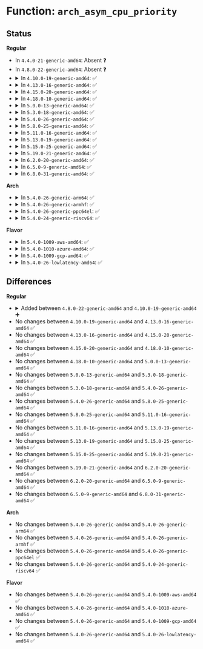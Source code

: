 # Function: <code>arch_asym_cpu_priority</code>

## Status
<b>Regular</b>
<ul>
<li>
In <code>4.4.0-21-generic-amd64</code>: Absent ❓
</li>
<li>
In <code>4.8.0-22-generic-amd64</code>: Absent ❓
</li>
<li>
<details>
<summary>In <code>4.10.0-19-generic-amd64</code>: ✅</summary>

```c
int arch_asym_cpu_priority(int cpu)
```

```json
{
  "name": "arch_asym_cpu_priority",
  "collision_type": "Unique Global",
  "inline_type": "No",
  "funcs": [
    {
      "addr": 18446744071579277632,
      "name": "arch_asym_cpu_priority",
      "external": true,
      "loc": "arch/x86/kernel/itmt.c:180",
      "file": "arch/x86/kernel/itmt.c",
      "inline": "seen, unknown",
      "caller_inline": [],
      "caller_func": [
        "kernel/sched/core.c:build_sched_domains",
        "kernel/sched/core.c:build_sched_domains",
        "kernel/sched/fair.c:trigger_load_balance",
        "kernel/sched/fair.c:trigger_load_balance",
        "kernel/sched/fair.c:load_balance",
        "kernel/sched/fair.c:load_balance",
        "kernel/sched/fair.c:find_busiest_group",
        "kernel/sched/fair.c:find_busiest_group",
        "kernel/sched/fair.c:update_sd_lb_stats",
        "kernel/sched/fair.c:update_sd_lb_stats",
        "kernel/sched/fair.c:update_sd_lb_stats",
        "kernel/sched/fair.c:update_sd_lb_stats"
      ]
    }
  ],
  "symbols": [
    {
      "addr": 18446744071579277632,
      "name": "arch_asym_cpu_priority",
      "section": ".text",
      "bind": "STB_GLOBAL",
      "size": 32
    }
  ]
}
```
</details>
</li>
<li>
<details>
<summary>In <code>4.13.0-16-generic-amd64</code>: ✅</summary>

```c
int arch_asym_cpu_priority(int cpu)
```

```json
{
  "name": "arch_asym_cpu_priority",
  "collision_type": "Unique Global",
  "inline_type": "No",
  "funcs": [
    {
      "addr": 18446744071579274160,
      "name": "arch_asym_cpu_priority",
      "external": true,
      "loc": "arch/x86/kernel/itmt.c:178",
      "file": "arch/x86/kernel/itmt.c",
      "inline": "seen, unknown",
      "caller_inline": [],
      "caller_func": [
        "kernel/sched/fair.c:trigger_load_balance",
        "kernel/sched/fair.c:trigger_load_balance",
        "kernel/sched/fair.c:load_balance",
        "kernel/sched/fair.c:load_balance",
        "kernel/sched/fair.c:find_busiest_group",
        "kernel/sched/fair.c:find_busiest_group",
        "kernel/sched/fair.c:update_sd_lb_stats",
        "kernel/sched/fair.c:update_sd_lb_stats",
        "kernel/sched/fair.c:update_sd_lb_stats",
        "kernel/sched/fair.c:update_sd_lb_stats",
        "kernel/sched/topology.c:build_sched_domains",
        "kernel/sched/topology.c:build_sched_domains"
      ]
    }
  ],
  "symbols": [
    {
      "addr": 18446744071579274160,
      "name": "arch_asym_cpu_priority",
      "section": ".text",
      "bind": "STB_GLOBAL",
      "size": 32
    }
  ]
}
```
</details>
</li>
<li>
<details>
<summary>In <code>4.15.0-20-generic-amd64</code>: ✅</summary>

```c
int arch_asym_cpu_priority(int cpu)
```

```json
{
  "name": "arch_asym_cpu_priority",
  "collision_type": "Unique Global",
  "inline_type": "No",
  "funcs": [
    {
      "addr": 18446744071579291136,
      "name": "arch_asym_cpu_priority",
      "external": true,
      "loc": "arch/x86/kernel/itmt.c:178",
      "file": "arch/x86/kernel/itmt.c",
      "inline": "seen, unknown",
      "caller_inline": [],
      "caller_func": [
        "kernel/sched/fair.c:trigger_load_balance",
        "kernel/sched/fair.c:trigger_load_balance",
        "kernel/sched/fair.c:load_balance",
        "kernel/sched/fair.c:load_balance",
        "kernel/sched/fair.c:find_busiest_group",
        "kernel/sched/fair.c:find_busiest_group",
        "kernel/sched/fair.c:find_busiest_group",
        "kernel/sched/fair.c:find_busiest_group",
        "kernel/sched/fair.c:find_busiest_group",
        "kernel/sched/fair.c:find_busiest_group",
        "kernel/sched/topology.c:build_sched_domains",
        "kernel/sched/topology.c:build_sched_domains"
      ]
    }
  ],
  "symbols": [
    {
      "addr": 18446744071579291136,
      "name": "arch_asym_cpu_priority",
      "section": ".text",
      "bind": "STB_GLOBAL",
      "size": 32
    }
  ]
}
```
</details>
</li>
<li>
<details>
<summary>In <code>4.18.0-10-generic-amd64</code>: ✅</summary>

```c
int arch_asym_cpu_priority(int cpu)
```

```json
{
  "name": "arch_asym_cpu_priority",
  "collision_type": "Unique Global",
  "inline_type": "No",
  "funcs": [
    {
      "addr": 18446744071579303072,
      "name": "arch_asym_cpu_priority",
      "external": true,
      "loc": "arch/x86/kernel/itmt.c:177",
      "file": "arch/x86/kernel/itmt.c",
      "inline": "seen, unknown",
      "caller_inline": [],
      "caller_func": [
        "kernel/sched/fair.c:trigger_load_balance",
        "kernel/sched/fair.c:trigger_load_balance",
        "kernel/sched/fair.c:load_balance",
        "kernel/sched/fair.c:load_balance",
        "kernel/sched/fair.c:find_busiest_group",
        "kernel/sched/fair.c:find_busiest_group",
        "kernel/sched/fair.c:find_busiest_group",
        "kernel/sched/fair.c:find_busiest_group",
        "kernel/sched/fair.c:find_busiest_group",
        "kernel/sched/fair.c:find_busiest_group",
        "kernel/sched/topology.c:build_sched_domains",
        "kernel/sched/topology.c:build_sched_domains"
      ]
    }
  ],
  "symbols": [
    {
      "addr": 18446744071579303072,
      "name": "arch_asym_cpu_priority",
      "section": ".text",
      "bind": "STB_GLOBAL",
      "size": 32
    }
  ]
}
```
</details>
</li>
<li>
<details>
<summary>In <code>5.0.0-13-generic-amd64</code>: ✅</summary>

```c
int arch_asym_cpu_priority(int cpu)
```

```json
{
  "name": "arch_asym_cpu_priority",
  "collision_type": "Unique Global",
  "inline_type": "No",
  "funcs": [
    {
      "addr": 18446744071579327744,
      "name": "arch_asym_cpu_priority",
      "external": true,
      "loc": "arch/x86/kernel/itmt.c:177",
      "file": "arch/x86/kernel/itmt.c",
      "inline": "seen, unknown",
      "caller_inline": [],
      "caller_func": [
        "kernel/sched/fair.c:trigger_load_balance",
        "kernel/sched/fair.c:trigger_load_balance",
        "kernel/sched/fair.c:load_balance",
        "kernel/sched/fair.c:load_balance",
        "kernel/sched/fair.c:find_busiest_group",
        "kernel/sched/fair.c:find_busiest_group",
        "kernel/sched/fair.c:update_sd_lb_stats",
        "kernel/sched/fair.c:update_sd_lb_stats",
        "kernel/sched/fair.c:update_sd_lb_stats",
        "kernel/sched/fair.c:update_sd_lb_stats",
        "kernel/sched/topology.c:build_sched_domains",
        "kernel/sched/topology.c:build_sched_domains"
      ]
    }
  ],
  "symbols": [
    {
      "addr": 18446744071579327744,
      "name": "arch_asym_cpu_priority",
      "section": ".text",
      "bind": "STB_GLOBAL",
      "size": 32
    }
  ]
}
```
</details>
</li>
<li>
<details>
<summary>In <code>5.3.0-18-generic-amd64</code>: ✅</summary>

```c
int arch_asym_cpu_priority(int cpu)
```

```json
{
  "name": "arch_asym_cpu_priority",
  "collision_type": "Unique Global",
  "inline_type": "No",
  "funcs": [
    {
      "addr": 18446744071579343104,
      "name": "arch_asym_cpu_priority",
      "external": true,
      "loc": "arch/x86/kernel/itmt.c:171",
      "file": "arch/x86/kernel/itmt.c",
      "inline": "seen, unknown",
      "caller_inline": [],
      "caller_func": [
        "kernel/sched/fair.c:trigger_load_balance",
        "kernel/sched/fair.c:trigger_load_balance",
        "kernel/sched/fair.c:load_balance",
        "kernel/sched/fair.c:load_balance",
        "kernel/sched/fair.c:load_balance",
        "kernel/sched/fair.c:load_balance",
        "kernel/sched/fair.c:find_busiest_group",
        "kernel/sched/fair.c:find_busiest_group",
        "kernel/sched/fair.c:update_sd_lb_stats",
        "kernel/sched/fair.c:update_sd_lb_stats",
        "kernel/sched/fair.c:update_sd_lb_stats",
        "kernel/sched/fair.c:update_sd_lb_stats",
        "kernel/sched/topology.c:build_sched_domains",
        "kernel/sched/topology.c:build_sched_domains"
      ]
    }
  ],
  "symbols": [
    {
      "addr": 18446744071579343104,
      "name": "arch_asym_cpu_priority",
      "section": ".text",
      "bind": "STB_GLOBAL",
      "size": 32
    }
  ]
}
```
</details>
</li>
<li>
<details>
<summary>In <code>5.4.0-26-generic-amd64</code>: ✅</summary>

```c
int arch_asym_cpu_priority(int cpu)
```

```json
{
  "name": "arch_asym_cpu_priority",
  "collision_type": "Unique Global",
  "inline_type": "No",
  "funcs": [
    {
      "addr": 18446744071579347280,
      "name": "arch_asym_cpu_priority",
      "external": true,
      "loc": "arch/x86/kernel/itmt.c:171",
      "file": "arch/x86/kernel/itmt.c",
      "inline": "seen, unknown",
      "caller_inline": [],
      "caller_func": [
        "kernel/sched/fair.c:trigger_load_balance",
        "kernel/sched/fair.c:trigger_load_balance",
        "kernel/sched/fair.c:load_balance",
        "kernel/sched/fair.c:load_balance",
        "kernel/sched/fair.c:load_balance",
        "kernel/sched/fair.c:load_balance",
        "kernel/sched/fair.c:find_busiest_group",
        "kernel/sched/fair.c:find_busiest_group",
        "kernel/sched/fair.c:update_sd_lb_stats",
        "kernel/sched/fair.c:update_sd_lb_stats",
        "kernel/sched/fair.c:update_sd_lb_stats",
        "kernel/sched/fair.c:update_sd_lb_stats",
        "kernel/sched/topology.c:build_sched_domains",
        "kernel/sched/topology.c:build_sched_domains"
      ]
    }
  ],
  "symbols": [
    {
      "addr": 18446744071579347280,
      "name": "arch_asym_cpu_priority",
      "section": ".text",
      "bind": "STB_GLOBAL",
      "size": 32
    }
  ]
}
```
</details>
</li>
<li>
<details>
<summary>In <code>5.8.0-25-generic-amd64</code>: ✅</summary>

```c
int arch_asym_cpu_priority(int cpu)
```

```json
{
  "name": "arch_asym_cpu_priority",
  "collision_type": "Unique Global",
  "inline_type": "No",
  "funcs": [
    {
      "addr": 18446744071579376992,
      "name": "arch_asym_cpu_priority",
      "external": true,
      "loc": "arch/x86/kernel/itmt.c:170",
      "file": "arch/x86/kernel/itmt.c",
      "inline": "seen, unknown",
      "caller_inline": [],
      "caller_func": [
        "kernel/sched/fair.c:nohz_balancer_kick",
        "kernel/sched/fair.c:nohz_balancer_kick",
        "kernel/sched/fair.c:load_balance",
        "kernel/sched/fair.c:load_balance",
        "kernel/sched/fair.c:load_balance",
        "kernel/sched/fair.c:load_balance",
        "kernel/sched/fair.c:update_sg_lb_stats",
        "kernel/sched/fair.c:update_sg_lb_stats",
        "kernel/sched/topology.c:init_sched_groups_capacity",
        "kernel/sched/topology.c:init_sched_groups_capacity"
      ]
    }
  ],
  "symbols": [
    {
      "addr": 18446744071579376992,
      "name": "arch_asym_cpu_priority",
      "section": ".text",
      "bind": "STB_GLOBAL",
      "size": 32
    }
  ]
}
```
</details>
</li>
<li>
<details>
<summary>In <code>5.11.0-16-generic-amd64</code>: ✅</summary>

```c
int arch_asym_cpu_priority(int cpu)
```

```json
{
  "name": "arch_asym_cpu_priority",
  "collision_type": "Unique Global",
  "inline_type": "No",
  "funcs": [
    {
      "addr": 18446744071579375664,
      "name": "arch_asym_cpu_priority",
      "external": true,
      "loc": "arch/x86/kernel/itmt.c:170",
      "file": "arch/x86/kernel/itmt.c",
      "inline": "seen, unknown",
      "caller_inline": [],
      "caller_func": [
        "kernel/sched/fair.c:nohz_balancer_kick",
        "kernel/sched/fair.c:nohz_balancer_kick",
        "kernel/sched/fair.c:load_balance",
        "kernel/sched/fair.c:load_balance",
        "kernel/sched/fair.c:load_balance",
        "kernel/sched/fair.c:load_balance",
        "kernel/sched/fair.c:update_sg_lb_stats",
        "kernel/sched/fair.c:update_sg_lb_stats",
        "kernel/sched/topology.c:init_sched_groups_capacity",
        "kernel/sched/topology.c:init_sched_groups_capacity"
      ]
    }
  ],
  "symbols": [
    {
      "addr": 18446744071579375664,
      "name": "arch_asym_cpu_priority",
      "section": ".text",
      "bind": "STB_GLOBAL",
      "size": 32
    }
  ]
}
```
</details>
</li>
<li>
<details>
<summary>In <code>5.13.0-19-generic-amd64</code>: ✅</summary>

```c
int arch_asym_cpu_priority(int cpu)
```

```json
{
  "name": "arch_asym_cpu_priority",
  "collision_type": "Unique Global",
  "inline_type": "No",
  "funcs": [
    {
      "addr": 18446744071579379280,
      "name": "arch_asym_cpu_priority",
      "external": true,
      "loc": "arch/x86/kernel/itmt.c:170",
      "file": "arch/x86/kernel/itmt.c",
      "inline": "seen, unknown",
      "caller_inline": [],
      "caller_func": [
        "kernel/sched/fair.c:nohz_balancer_kick",
        "kernel/sched/fair.c:nohz_balancer_kick",
        "kernel/sched/fair.c:need_active_balance",
        "kernel/sched/fair.c:need_active_balance",
        "kernel/sched/fair.c:update_sd_pick_busiest",
        "kernel/sched/fair.c:update_sd_pick_busiest",
        "kernel/sched/fair.c:update_sg_lb_stats",
        "kernel/sched/fair.c:update_sg_lb_stats",
        "kernel/sched/topology.c:build_sched_domains",
        "kernel/sched/topology.c:build_sched_domains"
      ]
    }
  ],
  "symbols": [
    {
      "addr": 18446744071579379280,
      "name": "arch_asym_cpu_priority",
      "section": ".text",
      "bind": "STB_GLOBAL",
      "size": 32
    }
  ]
}
```
</details>
</li>
<li>
<details>
<summary>In <code>5.15.0-25-generic-amd64</code>: ✅</summary>

```c
int arch_asym_cpu_priority(int cpu)
```

```json
{
  "name": "arch_asym_cpu_priority",
  "collision_type": "Unique Global",
  "inline_type": "No",
  "funcs": [
    {
      "addr": 18446744071579440784,
      "name": "arch_asym_cpu_priority",
      "external": true,
      "loc": "arch/x86/kernel/itmt.c:170",
      "file": "arch/x86/kernel/itmt.c",
      "inline": "seen, unknown",
      "caller_inline": [],
      "caller_func": [
        "kernel/sched/fair.c:nohz_balancer_kick",
        "kernel/sched/fair.c:nohz_balancer_kick",
        "kernel/sched/fair.c:need_active_balance",
        "kernel/sched/fair.c:need_active_balance",
        "kernel/sched/fair.c:find_busiest_queue",
        "kernel/sched/fair.c:find_busiest_queue",
        "kernel/sched/fair.c:update_sd_pick_busiest",
        "kernel/sched/fair.c:update_sd_pick_busiest",
        "kernel/sched/fair.c:update_sg_lb_stats",
        "kernel/sched/fair.c:update_sg_lb_stats",
        "kernel/sched/topology.c:build_sched_domains",
        "kernel/sched/topology.c:build_sched_domains"
      ]
    }
  ],
  "symbols": [
    {
      "addr": 18446744071579440784,
      "name": "arch_asym_cpu_priority",
      "section": ".text",
      "bind": "STB_GLOBAL",
      "size": 65
    }
  ]
}
```
</details>
</li>
<li>
<details>
<summary>In <code>5.19.0-21-generic-amd64</code>: ✅</summary>

```c
int arch_asym_cpu_priority(int cpu)
```

```json
{
  "name": "arch_asym_cpu_priority",
  "collision_type": "Unique Global",
  "inline_type": "No",
  "funcs": [
    {
      "addr": 18446744071579510800,
      "name": "arch_asym_cpu_priority",
      "external": true,
      "loc": "arch/x86/kernel/itmt.c:170",
      "file": "arch/x86/kernel/itmt.c",
      "inline": "seen, unknown",
      "caller_inline": [],
      "caller_func": [
        "kernel/sched/fair.c:nohz_balancer_kick",
        "kernel/sched/fair.c:nohz_balancer_kick",
        "kernel/sched/fair.c:need_active_balance",
        "kernel/sched/fair.c:need_active_balance",
        "kernel/sched/fair.c:find_busiest_queue",
        "kernel/sched/fair.c:find_busiest_queue",
        "kernel/sched/fair.c:update_sd_pick_busiest",
        "kernel/sched/fair.c:update_sd_pick_busiest",
        "kernel/sched/fair.c:update_sg_lb_stats",
        "kernel/sched/fair.c:update_sg_lb_stats",
        "kernel/sched/build_utility.c:build_sched_domains",
        "kernel/sched/build_utility.c:build_sched_domains"
      ]
    }
  ],
  "symbols": [
    {
      "addr": 18446744071579510800,
      "name": "arch_asym_cpu_priority",
      "section": ".text",
      "bind": "STB_GLOBAL",
      "size": 73
    }
  ]
}
```
</details>
</li>
<li>
<details>
<summary>In <code>6.2.0-20-generic-amd64</code>: ✅</summary>

```c
int arch_asym_cpu_priority(int cpu)
```

```json
{
  "name": "arch_asym_cpu_priority",
  "collision_type": "Unique Global",
  "inline_type": "No",
  "funcs": [
    {
      "addr": 18446744071579609664,
      "name": "arch_asym_cpu_priority",
      "external": true,
      "loc": "arch/x86/kernel/itmt.c:170",
      "file": "arch/x86/kernel/itmt.c",
      "inline": "seen, unknown",
      "caller_inline": [],
      "caller_func": [
        "kernel/sched/fair.c:nohz_balancer_kick",
        "kernel/sched/fair.c:nohz_balancer_kick",
        "kernel/sched/fair.c:need_active_balance",
        "kernel/sched/fair.c:need_active_balance",
        "kernel/sched/fair.c:find_busiest_queue",
        "kernel/sched/fair.c:find_busiest_queue",
        "kernel/sched/fair.c:update_sd_pick_busiest",
        "kernel/sched/fair.c:update_sd_pick_busiest",
        "kernel/sched/fair.c:update_sg_lb_stats",
        "kernel/sched/fair.c:update_sg_lb_stats",
        "kernel/sched/build_utility.c:build_sched_domains",
        "kernel/sched/build_utility.c:build_sched_domains"
      ]
    }
  ],
  "symbols": [
    {
      "addr": 18446744071579609664,
      "name": "arch_asym_cpu_priority",
      "section": ".text",
      "bind": "STB_GLOBAL",
      "size": 73
    }
  ]
}
```
</details>
</li>
<li>
<details>
<summary>In <code>6.5.0-9-generic-amd64</code>: ✅</summary>

```c
int arch_asym_cpu_priority(int cpu)
```

```json
{
  "name": "arch_asym_cpu_priority",
  "collision_type": "Unique Global",
  "inline_type": "No",
  "funcs": [
    {
      "addr": 18446744071579622432,
      "name": "arch_asym_cpu_priority",
      "external": true,
      "loc": "arch/x86/kernel/itmt.c:161",
      "file": "arch/x86/kernel/itmt.c",
      "inline": "seen, unknown",
      "caller_inline": [],
      "caller_func": [
        "kernel/sched/fair.c:nohz_balancer_kick",
        "kernel/sched/fair.c:nohz_balancer_kick",
        "kernel/sched/fair.c:need_active_balance",
        "kernel/sched/fair.c:need_active_balance",
        "kernel/sched/fair.c:find_busiest_queue",
        "kernel/sched/fair.c:find_busiest_queue",
        "kernel/sched/fair.c:update_sd_pick_busiest",
        "kernel/sched/fair.c:update_sd_pick_busiest",
        "kernel/sched/fair.c:update_sg_lb_stats",
        "kernel/sched/fair.c:update_sg_lb_stats",
        "kernel/sched/build_utility.c:build_sched_domains",
        "kernel/sched/build_utility.c:build_sched_domains"
      ]
    }
  ],
  "symbols": [
    {
      "addr": 18446744071579622432,
      "name": "arch_asym_cpu_priority",
      "section": ".text",
      "bind": "STB_GLOBAL",
      "size": 73
    }
  ]
}
```
</details>
</li>
<li>
<details>
<summary>In <code>6.8.0-31-generic-amd64</code>: ✅</summary>

```c
int arch_asym_cpu_priority(int cpu)
```

```json
{
  "name": "arch_asym_cpu_priority",
  "collision_type": "Unique Global",
  "inline_type": "No",
  "funcs": [
    {
      "addr": 18446744071579651488,
      "name": "arch_asym_cpu_priority",
      "external": true,
      "loc": "arch/x86/kernel/itmt.c:160",
      "file": "arch/x86/kernel/itmt.c",
      "inline": "seen, unknown",
      "caller_inline": [],
      "caller_func": [
        "kernel/sched/fair.c:nohz_balancer_kick",
        "kernel/sched/fair.c:nohz_balancer_kick",
        "kernel/sched/fair.c:need_active_balance",
        "kernel/sched/fair.c:need_active_balance",
        "kernel/sched/fair.c:find_busiest_queue",
        "kernel/sched/fair.c:find_busiest_queue",
        "kernel/sched/fair.c:update_sd_pick_busiest",
        "kernel/sched/fair.c:update_sd_pick_busiest",
        "kernel/sched/fair.c:update_sg_lb_stats",
        "kernel/sched/fair.c:update_sg_lb_stats",
        "kernel/sched/build_utility.c:init_sched_groups_capacity",
        "kernel/sched/build_utility.c:init_sched_groups_capacity"
      ]
    }
  ],
  "symbols": [
    {
      "addr": 18446744071579651488,
      "name": "arch_asym_cpu_priority",
      "section": ".text",
      "bind": "STB_GLOBAL",
      "size": 73
    }
  ]
}
```
</details>
</li>
</ul>
<b>Arch</b>
<ul>
<li>
<details>
<summary>In <code>5.4.0-26-generic-arm64</code>: ✅</summary>

```c
int arch_asym_cpu_priority(int cpu)
```

```json
{
  "name": "arch_asym_cpu_priority",
  "collision_type": "Unique Global",
  "inline_type": "No",
  "funcs": [
    {
      "addr": 18446603336490976752,
      "name": "arch_asym_cpu_priority",
      "external": true,
      "loc": "kernel/sched/fair.c:93",
      "file": "kernel/sched/fair.c",
      "inline": "seen, unknown",
      "caller_inline": [],
      "caller_func": [
        "kernel/sched/fair.c:trigger_load_balance",
        "kernel/sched/fair.c:trigger_load_balance",
        "kernel/sched/fair.c:load_balance",
        "kernel/sched/fair.c:load_balance",
        "kernel/sched/fair.c:load_balance",
        "kernel/sched/fair.c:load_balance",
        "kernel/sched/fair.c:find_busiest_group",
        "kernel/sched/fair.c:find_busiest_group",
        "kernel/sched/fair.c:update_sd_lb_stats",
        "kernel/sched/fair.c:update_sd_lb_stats",
        "kernel/sched/fair.c:update_sd_lb_stats",
        "kernel/sched/fair.c:update_sd_lb_stats",
        "kernel/sched/topology.c:build_sched_domains",
        "kernel/sched/topology.c:build_sched_domains"
      ]
    }
  ],
  "symbols": [
    {
      "addr": 18446603336490976752,
      "name": "arch_asym_cpu_priority",
      "section": ".text",
      "bind": "STB_WEAK",
      "size": 40
    }
  ]
}
```
</details>
</li>
<li>
<details>
<summary>In <code>5.4.0-26-generic-armhf</code>: ✅</summary>

```c
int arch_asym_cpu_priority(int cpu)
```

```json
{
  "name": "arch_asym_cpu_priority",
  "collision_type": "Unique Global",
  "inline_type": "No",
  "funcs": [
    {
      "addr": 3224989036,
      "name": "arch_asym_cpu_priority",
      "external": true,
      "loc": "kernel/sched/fair.c:93",
      "file": "kernel/sched/fair.c",
      "inline": "seen, unknown",
      "caller_inline": [],
      "caller_func": [
        "kernel/sched/fair.c:trigger_load_balance",
        "kernel/sched/fair.c:trigger_load_balance",
        "kernel/sched/fair.c:load_balance",
        "kernel/sched/fair.c:load_balance",
        "kernel/sched/fair.c:load_balance",
        "kernel/sched/fair.c:load_balance",
        "kernel/sched/fair.c:find_busiest_group",
        "kernel/sched/fair.c:find_busiest_group",
        "kernel/sched/fair.c:update_sd_lb_stats",
        "kernel/sched/fair.c:update_sd_lb_stats",
        "kernel/sched/fair.c:update_sd_lb_stats",
        "kernel/sched/fair.c:update_sd_lb_stats",
        "kernel/sched/topology.c:build_sched_domains",
        "kernel/sched/topology.c:build_sched_domains"
      ]
    }
  ],
  "symbols": [
    {
      "addr": 3224989036,
      "name": "arch_asym_cpu_priority",
      "section": ".text",
      "bind": "STB_WEAK",
      "size": 28
    }
  ]
}
```
</details>
</li>
<li>
<details>
<summary>In <code>5.4.0-26-generic-ppc64el</code>: ✅</summary>

```c
int arch_asym_cpu_priority(int cpu)
```

```json
{
  "name": "arch_asym_cpu_priority",
  "collision_type": "Unique Global",
  "inline_type": "No",
  "funcs": [
    {
      "addr": 13835058055283842944,
      "name": "arch_asym_cpu_priority",
      "external": true,
      "loc": "kernel/sched/fair.c:93",
      "file": "kernel/sched/fair.c",
      "inline": "seen, unknown",
      "caller_inline": [],
      "caller_func": [
        "kernel/sched/fair.c:trigger_load_balance",
        "kernel/sched/fair.c:trigger_load_balance",
        "kernel/sched/fair.c:load_balance",
        "kernel/sched/fair.c:load_balance",
        "kernel/sched/fair.c:load_balance",
        "kernel/sched/fair.c:load_balance",
        "kernel/sched/fair.c:find_busiest_group",
        "kernel/sched/fair.c:find_busiest_group",
        "kernel/sched/fair.c:update_sd_lb_stats",
        "kernel/sched/fair.c:update_sd_lb_stats",
        "kernel/sched/fair.c:update_sd_lb_stats",
        "kernel/sched/fair.c:update_sd_lb_stats",
        "kernel/sched/topology.c:build_sched_domains",
        "kernel/sched/topology.c:build_sched_domains"
      ]
    }
  ],
  "symbols": [
    {
      "addr": 13835058055283842944,
      "name": "arch_asym_cpu_priority",
      "section": ".text",
      "bind": "STB_WEAK",
      "size": 20
    }
  ]
}
```
</details>
</li>
<li>
<details>
<summary>In <code>5.4.0-24-generic-riscv64</code>: ✅</summary>

```c
int arch_asym_cpu_priority(int cpu)
```

```json
{
  "name": "arch_asym_cpu_priority",
  "collision_type": "Unique Global",
  "inline_type": "No",
  "funcs": [
    {
      "addr": 18446743936271593436,
      "name": "arch_asym_cpu_priority",
      "external": true,
      "loc": "kernel/sched/fair.c:93",
      "file": "kernel/sched/fair.c",
      "inline": "seen, unknown",
      "caller_inline": [],
      "caller_func": [
        "kernel/sched/fair.c:trigger_load_balance",
        "kernel/sched/fair.c:trigger_load_balance",
        "kernel/sched/fair.c:load_balance",
        "kernel/sched/fair.c:load_balance",
        "kernel/sched/fair.c:load_balance",
        "kernel/sched/fair.c:load_balance",
        "kernel/sched/fair.c:find_busiest_group",
        "kernel/sched/fair.c:find_busiest_group",
        "kernel/sched/fair.c:update_sd_lb_stats",
        "kernel/sched/fair.c:update_sd_lb_stats",
        "kernel/sched/fair.c:update_sd_lb_stats",
        "kernel/sched/fair.c:update_sd_lb_stats",
        "kernel/sched/topology.c:build_sched_domains",
        "kernel/sched/topology.c:build_sched_domains"
      ]
    }
  ],
  "symbols": [
    {
      "addr": 18446743936271593436,
      "name": "arch_asym_cpu_priority",
      "section": ".text",
      "bind": "STB_WEAK",
      "size": 36
    }
  ]
}
```
</details>
</li>
</ul>
<b>Flavor</b>
<ul>
<li>
<details>
<summary>In <code>5.4.0-1009-aws-amd64</code>: ✅</summary>

```c
int arch_asym_cpu_priority(int cpu)
```

```json
{
  "name": "arch_asym_cpu_priority",
  "collision_type": "Unique Global",
  "inline_type": "No",
  "funcs": [
    {
      "addr": 18446744071579343184,
      "name": "arch_asym_cpu_priority",
      "external": true,
      "loc": "arch/x86/kernel/itmt.c:171",
      "file": "arch/x86/kernel/itmt.c",
      "inline": "seen, unknown",
      "caller_inline": [],
      "caller_func": [
        "kernel/sched/fair.c:trigger_load_balance",
        "kernel/sched/fair.c:trigger_load_balance",
        "kernel/sched/fair.c:load_balance",
        "kernel/sched/fair.c:load_balance",
        "kernel/sched/fair.c:load_balance",
        "kernel/sched/fair.c:load_balance",
        "kernel/sched/fair.c:find_busiest_group",
        "kernel/sched/fair.c:find_busiest_group",
        "kernel/sched/fair.c:update_sd_lb_stats",
        "kernel/sched/fair.c:update_sd_lb_stats",
        "kernel/sched/fair.c:update_sd_lb_stats",
        "kernel/sched/fair.c:update_sd_lb_stats",
        "kernel/sched/topology.c:build_sched_domains",
        "kernel/sched/topology.c:build_sched_domains"
      ]
    }
  ],
  "symbols": [
    {
      "addr": 18446744071579343184,
      "name": "arch_asym_cpu_priority",
      "section": ".text",
      "bind": "STB_GLOBAL",
      "size": 32
    }
  ]
}
```
</details>
</li>
<li>
<details>
<summary>In <code>5.4.0-1010-azure-amd64</code>: ✅</summary>

```c
int arch_asym_cpu_priority(int cpu)
```

```json
{
  "name": "arch_asym_cpu_priority",
  "collision_type": "Unique Global",
  "inline_type": "No",
  "funcs": [
    {
      "addr": 18446744071579275456,
      "name": "arch_asym_cpu_priority",
      "external": true,
      "loc": "arch/x86/kernel/itmt.c:171",
      "file": "arch/x86/kernel/itmt.c",
      "inline": "seen, unknown",
      "caller_inline": [],
      "caller_func": [
        "kernel/sched/fair.c:trigger_load_balance",
        "kernel/sched/fair.c:trigger_load_balance",
        "kernel/sched/fair.c:load_balance",
        "kernel/sched/fair.c:load_balance",
        "kernel/sched/fair.c:load_balance",
        "kernel/sched/fair.c:load_balance",
        "kernel/sched/fair.c:find_busiest_group",
        "kernel/sched/fair.c:find_busiest_group",
        "kernel/sched/fair.c:update_sd_lb_stats",
        "kernel/sched/fair.c:update_sd_lb_stats",
        "kernel/sched/fair.c:update_sd_lb_stats",
        "kernel/sched/fair.c:update_sd_lb_stats",
        "kernel/sched/topology.c:build_sched_domains",
        "kernel/sched/topology.c:build_sched_domains"
      ]
    }
  ],
  "symbols": [
    {
      "addr": 18446744071579275456,
      "name": "arch_asym_cpu_priority",
      "section": ".text",
      "bind": "STB_GLOBAL",
      "size": 32
    }
  ]
}
```
</details>
</li>
<li>
<details>
<summary>In <code>5.4.0-1009-gcp-amd64</code>: ✅</summary>

```c
int arch_asym_cpu_priority(int cpu)
```

```json
{
  "name": "arch_asym_cpu_priority",
  "collision_type": "Unique Global",
  "inline_type": "No",
  "funcs": [
    {
      "addr": 18446744071579343104,
      "name": "arch_asym_cpu_priority",
      "external": true,
      "loc": "arch/x86/kernel/itmt.c:171",
      "file": "arch/x86/kernel/itmt.c",
      "inline": "seen, unknown",
      "caller_inline": [],
      "caller_func": [
        "kernel/sched/fair.c:trigger_load_balance",
        "kernel/sched/fair.c:trigger_load_balance",
        "kernel/sched/fair.c:load_balance",
        "kernel/sched/fair.c:load_balance",
        "kernel/sched/fair.c:load_balance",
        "kernel/sched/fair.c:load_balance",
        "kernel/sched/fair.c:find_busiest_group",
        "kernel/sched/fair.c:find_busiest_group",
        "kernel/sched/fair.c:update_sd_lb_stats",
        "kernel/sched/fair.c:update_sd_lb_stats",
        "kernel/sched/fair.c:update_sd_lb_stats",
        "kernel/sched/fair.c:update_sd_lb_stats",
        "kernel/sched/topology.c:build_sched_domains",
        "kernel/sched/topology.c:build_sched_domains"
      ]
    }
  ],
  "symbols": [
    {
      "addr": 18446744071579343104,
      "name": "arch_asym_cpu_priority",
      "section": ".text",
      "bind": "STB_GLOBAL",
      "size": 32
    }
  ]
}
```
</details>
</li>
<li>
<details>
<summary>In <code>5.4.0-26-lowlatency-amd64</code>: ✅</summary>

```c
int arch_asym_cpu_priority(int cpu)
```

```json
{
  "name": "arch_asym_cpu_priority",
  "collision_type": "Unique Global",
  "inline_type": "No",
  "funcs": [
    {
      "addr": 18446744071579351552,
      "name": "arch_asym_cpu_priority",
      "external": true,
      "loc": "arch/x86/kernel/itmt.c:171",
      "file": "arch/x86/kernel/itmt.c",
      "inline": "seen, unknown",
      "caller_inline": [],
      "caller_func": [
        "kernel/sched/fair.c:trigger_load_balance",
        "kernel/sched/fair.c:trigger_load_balance",
        "kernel/sched/fair.c:load_balance",
        "kernel/sched/fair.c:load_balance",
        "kernel/sched/fair.c:load_balance",
        "kernel/sched/fair.c:load_balance",
        "kernel/sched/fair.c:find_busiest_group",
        "kernel/sched/fair.c:find_busiest_group",
        "kernel/sched/fair.c:update_sd_lb_stats",
        "kernel/sched/fair.c:update_sd_lb_stats",
        "kernel/sched/fair.c:update_sd_lb_stats",
        "kernel/sched/fair.c:update_sd_lb_stats",
        "kernel/sched/topology.c:build_sched_domains",
        "kernel/sched/topology.c:build_sched_domains"
      ]
    }
  ],
  "symbols": [
    {
      "addr": 18446744071579351552,
      "name": "arch_asym_cpu_priority",
      "section": ".text",
      "bind": "STB_GLOBAL",
      "size": 32
    }
  ]
}
```
</details>
</li>
</ul>

## Differences
<b>Regular</b>
<ul>
<li>
<details>
<summary>Added between <code>4.8.0-22-generic-amd64</code> and <code>4.10.0-19-generic-amd64</code> ➕</summary>

```c
int arch_asym_cpu_priority(int cpu)
```
</details>
</li>
<li>
No changes between <code>4.10.0-19-generic-amd64</code> and <code>4.13.0-16-generic-amd64</code> ✅
</li>
<li>
No changes between <code>4.13.0-16-generic-amd64</code> and <code>4.15.0-20-generic-amd64</code> ✅
</li>
<li>
No changes between <code>4.15.0-20-generic-amd64</code> and <code>4.18.0-10-generic-amd64</code> ✅
</li>
<li>
No changes between <code>4.18.0-10-generic-amd64</code> and <code>5.0.0-13-generic-amd64</code> ✅
</li>
<li>
No changes between <code>5.0.0-13-generic-amd64</code> and <code>5.3.0-18-generic-amd64</code> ✅
</li>
<li>
No changes between <code>5.3.0-18-generic-amd64</code> and <code>5.4.0-26-generic-amd64</code> ✅
</li>
<li>
No changes between <code>5.4.0-26-generic-amd64</code> and <code>5.8.0-25-generic-amd64</code> ✅
</li>
<li>
No changes between <code>5.8.0-25-generic-amd64</code> and <code>5.11.0-16-generic-amd64</code> ✅
</li>
<li>
No changes between <code>5.11.0-16-generic-amd64</code> and <code>5.13.0-19-generic-amd64</code> ✅
</li>
<li>
No changes between <code>5.13.0-19-generic-amd64</code> and <code>5.15.0-25-generic-amd64</code> ✅
</li>
<li>
No changes between <code>5.15.0-25-generic-amd64</code> and <code>5.19.0-21-generic-amd64</code> ✅
</li>
<li>
No changes between <code>5.19.0-21-generic-amd64</code> and <code>6.2.0-20-generic-amd64</code> ✅
</li>
<li>
No changes between <code>6.2.0-20-generic-amd64</code> and <code>6.5.0-9-generic-amd64</code> ✅
</li>
<li>
No changes between <code>6.5.0-9-generic-amd64</code> and <code>6.8.0-31-generic-amd64</code> ✅
</li>
</ul>
<b>Arch</b>
<ul>
<li>
No changes between <code>5.4.0-26-generic-amd64</code> and <code>5.4.0-26-generic-arm64</code> ✅
</li>
<li>
No changes between <code>5.4.0-26-generic-amd64</code> and <code>5.4.0-26-generic-armhf</code> ✅
</li>
<li>
No changes between <code>5.4.0-26-generic-amd64</code> and <code>5.4.0-26-generic-ppc64el</code> ✅
</li>
<li>
No changes between <code>5.4.0-26-generic-amd64</code> and <code>5.4.0-24-generic-riscv64</code> ✅
</li>
</ul>
<b>Flavor</b>
<ul>
<li>
No changes between <code>5.4.0-26-generic-amd64</code> and <code>5.4.0-1009-aws-amd64</code> ✅
</li>
<li>
No changes between <code>5.4.0-26-generic-amd64</code> and <code>5.4.0-1010-azure-amd64</code> ✅
</li>
<li>
No changes between <code>5.4.0-26-generic-amd64</code> and <code>5.4.0-1009-gcp-amd64</code> ✅
</li>
<li>
No changes between <code>5.4.0-26-generic-amd64</code> and <code>5.4.0-26-lowlatency-amd64</code> ✅
</li>
</ul>
